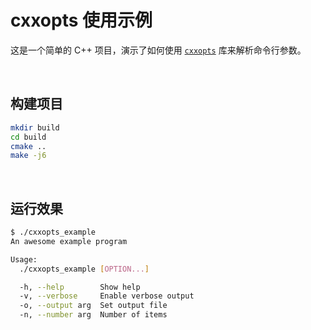 # cxxopts 使用示例

这是一个简单的 C++ 项目，演示了如何使用 [`cxxopts`](https://github.com/jarro2783/cxxopts) 库来解析命令行参数。



<br/>



## 构建项目

```bash
mkdir build
cd build
cmake ..
make -j6
```



<br/>



## 运行效果

```bash
$ ./cxxopts_example
An awesome example program

Usage:
  ./cxxopts_example [OPTION...]

  -h, --help        Show help
  -v, --verbose     Enable verbose output
  -o, --output arg  Set output file
  -n, --number arg  Number of items
```

